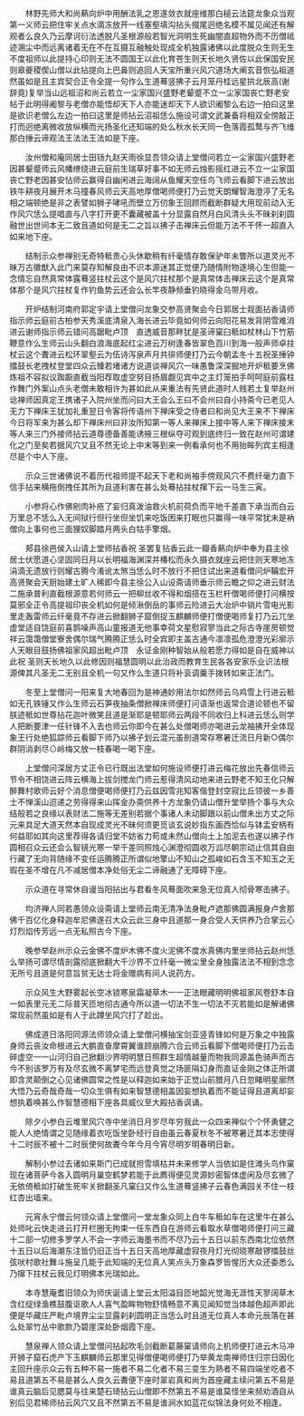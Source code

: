 <!-- { "loadSidebar": true } -->
　　林野先师大和尚爇向炉中用酬法乳之恩遂敛衣就座维那白槌云法筵龙象众当观第一义师云把住牢关点水滴冻放开一线塞壑填沟拈头掇尾迥绝名模不属见闻还有解观者么良久乃云摩诃衍法透脱凡圣根源般若智光洞明生死幽闇直超物外而不历僧祗迹溷尘中而远离诸着无在不在互摄互融触处现成全机独露诸佛以此度脱众生则无生不度祖师以此提持心印则无法不圆国王以此化育苍生则天长地久贤佐以此保国安民则皋夔稷偰山僧以此拈提向上巴鼻则追回人天宝所重兴风穴道场大阐玄音恢弘祖道然虽如是且主宾契合正令全提一句作么生道蓦竖拂子云月笼丹桂远星拱北辰高(谢辞竟)复举当山远祖沼和尚云若立一尘家国兴盛野老颦蹙不立一尘家国丧亡野老安帖于此明得阇黎与老僧亦能悟却天下人亦能迷却天下人欲识阇黎么右边一拍曰这里是欲识老僧么左边一拍曰这里是师拈云沼祖恁么施设可谓文武兼备将相双全傍敲正打而迥绝离微收放纵横而光扬圣化还知端的处么秋水长天同一色落霞孤鹜与齐飞维那白捶云谛观法王法法王法如是下座。

　　汝州僧和庵同居士田钖九赵天雨徐显吾领众请上堂僧问若立一尘家国兴盛野老因甚颦蹙师云风幡缭绕进云庭前生瑞草好事不如无师云烛影摇红进云不立一尘家国丧亡野老因甚安怗师云赢得自幽闲进云海阔从鱼耀天空任鸟飞师云看脚下进云放出铁牛耕夜月展开木马撞春风师云天高地厚僧喝师便打乃云觉天朗耀智海澄渟了无名相之端顿绝是非之表譬如狮子哮吼而壁立万仞象王回顾而截断群疑大用现前动入无作风穴恁么提唱直与八字打开更不囊藏被盖十分显露自然月白风清头头不昧刹刹圆融世出世间本无二致且道如何是无二之旨以拂子击禅床云但能万法不干怀一超直入如来地下座。

　　结制示众参禅别无奇特秪贵心头休歇稍有纤毫情存敢保驴年未瞥所以道灵光不昧万古徽猷入此门来莫存知解良由不识本源迷其正觉便乃随情附物逐境心生但能一念情忘自然真常体露蓦竖拄杖云这个是风穴拄杖那个是真常体击禅床云这个是真常体那个是风穴拄杖复作钓鱼势云还会么长竿夜静频垂钓晓得金乌带月收。

　　开炉结制河南府郭定宇请上堂僧问龙象交参高贤聚会今日郭居士觌面拈香请师指示师云庭前古柏参天秀溪底清泉入海长进云毕竟如何师云向阳花易发背阴雪难消进云谢师指示师云错问高踞毗卢顶　直透威音那畔犹是圣谛窠臼秪如杖林山下竹筋鞭意作么生师云山头翻白浪海底起红尘进云万树逢春皆翠色百川到海一般声师卓拄杖云这个聻进云松环翠壑云为伍诗泻泉声月共徘师便打乃云今朝孟冬十五祝圣捶钟擂鼓长老拽杖登堂四众云臻若堵诸方说道谈禅风穴一味愚鲁深深掘地开炉秪要烹佛炼祖不容拟议踟蹰直截当阳荐取虚空努目扬眉觑见宾中之主灯笼拍手呵呵庭前露柱作舞门外案山点头老僧未敢相许为甚如此从来重法有先贤此道时人贱若土复举赵州谂禅师因真定王携诸子入院州坐而问曰大王会么王曰不会州曰自小持斋今已老见人无力下禅床王犹加礼重翌日令客将传语州下禅床受之侍者曰和尚见大王来不下禅床今日将军来为甚么却下禅床州曰非汝所知第一等人来禅床上接中等人来下禅床接末等人来三门外接师拈云道尊德备善能诱掖三根纵夺可观到底终归一致在赵州可谓建化之门至矣若据风穴又且不然无论上中末等到来一例看承何也不用抬眸列宾主相逢尽是个中人下座。

　　示众三世诸佛说不着历代祖师提不起天下老和尚袖手傍观风穴不费纤毫力直下信手拈来横拖倒拽任其所为且道利害在甚么处蓦拈拄杖撺下云一马生三寅。

　　小参将心作佛剜肉补疮了妄归真泼油救火机前荷负而平地千差直下承当而白云万里总不恁么入无间狱行但行坐但坐饥来吃饭困来打眠也只赢得一味平常犹未是衲僧向上事何也三面狸奴脚踏月两头白牯手擎烟。

　　郏县徐邑侯入山请上堂师拈香祝
圣罢复拈香云此一瓣香爇向炉中奉为县主徐居士伏愿道心坚固同日月以长明福海渊深并椿松而永久摄衣就座云把住则天寒地冻涓滴无遗放行则耀古腾今淆讹太煞当恁么时不放行不把住试出来道看僧问炉鞴宏开高贤聚会天厨始建土旷人稀即今县主徐公入山设斋请师垂示师云瞻之仰之进云财法二施承普利直截根源意若何师云一把柳丝收不得和烟搭在玉栏杆僧喝师便打问横按莫邪全正令高提祖印丧全机如何是倾湫倒岳的事师云险进云大冶炉中销片雪电光影里走轰雷师云纤毫竟不存进云掀翻狮子窟倒捉玉麒麟师便打僧便喝师复打乃云兀坐虚堂适自饶庭前喜鹊噪声高山童报道无他事幸荷文星慰寂寥当此之际古寺崖房顿觉祥云霭霭僧堂寮舍偶尔瑞气腾腾正恁么时全宾即主盖古通今凛凛孤危澄澄光彩廓示人天眼目鼓扬佛祖家风超出毗卢顶　永证金刚种智始从般若愿力得如是自在威神以此祝
圣则天长地久以此修因则福慧圆明以此治政而教育生民各各安家乐业识法根源俾其凡圣无二无别且全机一句又作么生道只将补衮调羹手拨转如来正法门。

　　冬至上堂僧问一阳来复大地春回为是神通妙用法尔如然师云乌鸡雪上行进云秪如无孔铁锤又作么生师云石笋夜抽条僧掀禅床师便打问语渐也返常合道论顿也不留朕迹秪如世尊拈花迦叶微笑且道是渐耶是顿耶师云两段不同收归上科进云恁么则学人把断要津一任针锋不入去也师云你即今在甚么处僧喝师亦喝进云龙袖拂开全体现象王行处绝狐踪师云看脚下师乃以拂子划云混元虽剖道常存寒暑迁流日月新○偶尔群阴消剥尽⊙岭梅又放一枝春喝一喝下座。

　　上堂僧问深居方丈正令已行既出法堂如何施设师便打进云梅花放出先春信师云节令不相饶进云阵云横海上拔剑搅龙门师云惹得清风动地来进云野老不知王化只解醉舞村歌师云好个消息僧便喝师便打乃云兹因雪兆知客偕登封空寂比丘领彼一乡善士不惮溪山迢递之劳得得来山挥金办斋供养十方龙象仍请山僧升堂举扬个事与大众结般若之良缘以表财法二施等无差别若据个事诸人未动脚跟以前山僧未出方丈之际元来具足大道天然本自现成灵光不昧何须更觅谈玄说妙指东画西恰似与钵盂安柄有何益耶如其向这里荐得各请归堂不妨省力苟或未然山僧向土上加泥去也遂以拂子作圆相召众云还会么智镜光寒一举千差同照烛心渊澄彻圆收万泒尽朝宗动止信其自由行藏了无向背随缘不变任运腾腾正所谓似地擎山不知山之孤峻如石含玉不知玉之无瑕在圣不增在凡不减居僧本净处俗无尘二谛融通了无障碍下座。

　　示众道在寻常休自谩当阳拈出与君看冬风蓦面吹来急无位真人彻骨寒击拂子。

　　均济禅人同若愚领众设斋请上堂师云南无清净法身毗卢遮那佛圆满报身卢舍那佛千百亿化身释迦牟尼佛遂召大众云此三身中且道那一身合受人天供养乃合掌云心灯烈焰传芳远一点无私照古今下座。

　　晚参举赵州示众云金佛不度炉木佛不度火泥佛不度水真佛内里坐师拈云赵州恁么举扬可谓尽情剖露彻底掀翻大千沙界不立纤毫一微尘里全身独露法法不相到念念无所亏且道是何意旨贫无达士将金赠病有间人说药方。

　　示众风生大野雾起长空冰锁寒泉霜凝草木一一正法眼藏明明佛祖家风卷舒本自一如表里元无二际普天匝地彻古通今所以道一切法不生一切法不灭若能如是解诸佛常现前然虽如是有人于此蹲坐风穴打了趁出。

　　佛成道日洛阳同源法师领众请上堂僧问横抽宝剑亚竖青锋如何是万象之中独露身师云丧汝命根进云大鹏直奋摩霄翼谁顾崩腾六合云师云看脚下僧喝师便打乃云击碎虚空一一山河归自己掀翻沙界明明慧日照群生超情越量而物我同源盖色骑声而古今不别该罗万有及尽玄微不离梦宅而远登真觉之场匪隔幻身而直证金刚之体正所谓即含灵颠倒之心见诸佛圆常之性是以释迦如来始于正觉山前腊月八日忽睹明星廓然大悟乃云奇哉奇哉一切众生俱有如来智慧德相盖因妄想执着而不能证得且道离却妄想执着唤甚么作智慧德相下座各具威仪至大殿拈香讽诵。

　　除夕小参白云堆里风穴寺中坐消日月岁尽年穷我此一众四来禅似个个怀勇健之能人人绝情谓之见随缘着衣吃饭坐卧经行自由虽云春夏秋冬不被寒暑迁其本志使得十二时辰不被十二时辰使何故聻今年今月今宵尽明岁明春明日新。

　　解制小参过去诸如来斯门已成就担雪填枯并未来修学人当依如是住滩头鸟作窠现在诸菩萨今各入圆明月巢空鹤梦若能于此廌得便见灵源妙密智体虚闲及尽玄微了无依倚秪如打破生死牢关掀翻圣凡窠臼又作么生道蓦竖拂子云春色满园关不住一枝红杏出墙来。

　　元宵永宁僧云何领众请上堂僧问一堂龙象众同上白牛车秪如车在这里牛在甚么处师叱云快走进云打开栏圈无拘束一任东西自在游师云看取水草僧喝师便打问三藏十二部一切修多罗学人不会一字师云海墨书而不尽乃云十五日以前东西南北位依然十五日以后海潮东注皆仍旧正当十五日天高地厚藏虚寂夜月灯光彻晓寒敲锣擂鼓丝弦吠村歌社舞斗施呈几能于此知端的无位真人笑点头万象森罗皆惺历大众还委悉么乃撺下拄杖云我见灯明佛本光瑞如此。

　　本寺慧庵耆旧领众为师庆诞请上堂云太阳溢目匝地韶光觉海无涯性天寥阔草木含红绽绿渔樵鼓腹讴歌人人喜气盈眸物物舒情畅意不离见闻知觉当体越色超声即此便是华藏庄严毗卢境界尘尘显露刹刹圆明正当恁么时且道无位真人本命元辰落在甚么处翠竹丛中歌款乃碧崖深处卧烟霞下座。

　　慧泉禅人领众请上堂僧问拈起吹毛剑截断葛藤窠请师向上机师便打进云木马冲开狮子窟石虎产下玉麒麟师云那里见得僧便喝师便打乃举黄龙南禅师住归宗日因化主回升座示众云有五种不易一施者不易二化者不易三变生为熟者不易四端坐吃者不易且道第五不易是甚么人良久云聻便下座时翠岩真和尚为首座藏主续问第五不易是谁真云脑后见腮莫与往来楚石琦拈云山僧即不然第五不易是谁莫怪坐来频劝酒自从别后见君稀师拈云风穴又且不然第五不易是谁涧水如蓝花似锦法身何处不相逢。

